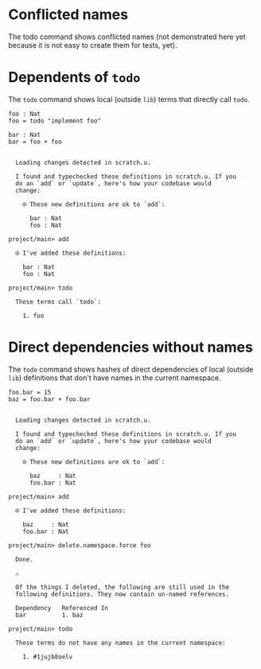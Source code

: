 # Conflicted names

The todo command shows conflicted names (not demonstrated here yet because it is not easy to create them for tests, yet).

# Dependents of `todo`

The `todo` command shows local (outside `lib`) terms that directly call `todo`.

```unison
foo : Nat
foo = todo "implement foo"

bar : Nat
bar = foo + foo
```

```ucm

  Loading changes detected in scratch.u.

  I found and typechecked these definitions in scratch.u. If you
  do an `add` or `update`, here's how your codebase would
  change:
  
    ⍟ These new definitions are ok to `add`:
    
      bar : Nat
      foo : Nat

```
```ucm
project/main> add

  ⍟ I've added these definitions:
  
    bar : Nat
    foo : Nat

project/main> todo

  These terms call `todo`:
  
    1. foo

```
# Direct dependencies without names

The `todo` command shows hashes of direct dependencies of local (outside `lib`) definitions that don't have names in
the current namespace.

```unison
foo.bar = 15
baz = foo.bar + foo.bar
```

```ucm

  Loading changes detected in scratch.u.

  I found and typechecked these definitions in scratch.u. If you
  do an `add` or `update`, here's how your codebase would
  change:
  
    ⍟ These new definitions are ok to `add`:
    
      baz     : Nat
      foo.bar : Nat

```
```ucm
project/main> add

  ⍟ I've added these definitions:
  
    baz     : Nat
    foo.bar : Nat

project/main> delete.namespace.force foo

  Done.

  ⚠️
  
  Of the things I deleted, the following are still used in the
  following definitions. They now contain un-named references.
  
  Dependency   Referenced In
  bar          1. baz

project/main> todo

  These terms do not have any names in the current namespace:
  
    1. #1jujb8oelv

```
